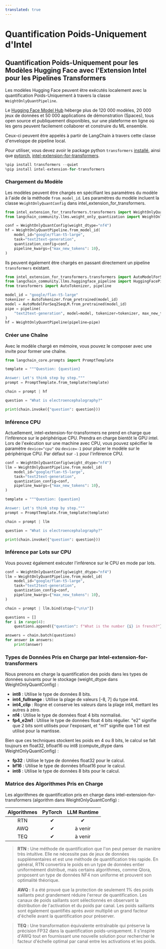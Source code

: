 ```yaml
---
translated: true
---
```


# Quantification Poids-Uniquement d'Intel

## Quantification Poids-Uniquement pour les Modèles Hugging Face avec l'Extension Intel pour les Pipelines Transformers

Les modèles Hugging Face peuvent être exécutés localement avec la quantification Poids-Uniquement à travers la classe `WeightOnlyQuantPipeline`.

Le [Hugging Face Model Hub](https://huggingface.co/models) héberge plus de 120 000 modèles, 20 000 jeux de données et 50 000 applications de démonstration (Spaces), tous open source et publiquement disponibles, sur une plateforme en ligne où les gens peuvent facilement collaborer et construire du ML ensemble.

Ceux-ci peuvent être appelés à partir de LangChain à travers cette classe d'enveloppe de pipeline local.

Pour utiliser, vous devez avoir le package python `transformers` [installé](https://pypi.org/project/transformers/), ainsi que [pytorch](https://pytorch.org/get-started/locally/), [intel-extension-for-transformers](https://github.com/intel/intel-extension-for-transformers).

```python
%pip install transformers --quiet
%pip install intel-extension-for-transformers
```

### Chargement du Modèle

Les modèles peuvent être chargés en spécifiant les paramètres du modèle à l'aide de la méthode `from_model_id`. Les paramètres du modèle incluent la classe `WeightOnlyQuantConfig` dans intel_extension_for_transformers.

```python
from intel_extension_for_transformers.transformers import WeightOnlyQuantConfig
from langchain_community.llms.weight_only_quantization import WeightOnlyQuantPipeline

conf = WeightOnlyQuantConfig(weight_dtype="nf4")
hf = WeightOnlyQuantPipeline.from_model_id(
    model_id="google/flan-t5-large",
    task="text2text-generation",
    quantization_config=conf,
    pipeline_kwargs={"max_new_tokens": 10},
)
```

Ils peuvent également être chargés en passant directement un pipeline `transformers` existant.

```python
from intel_extension_for_transformers.transformers import AutoModelForSeq2SeqLM
from langchain_community.llms.huggingface_pipeline import HuggingFacePipeline
from transformers import AutoTokenizer, pipeline

model_id = "google/flan-t5-large"
tokenizer = AutoTokenizer.from_pretrained(model_id)
model = AutoModelForSeq2SeqLM.from_pretrained(model_id)
pipe = pipeline(
    "text2text-generation", model=model, tokenizer=tokenizer, max_new_tokens=10
)
hf = WeightOnlyQuantPipeline(pipeline=pipe)
```

### Créer une Chaîne

Avec le modèle chargé en mémoire, vous pouvez le composer avec une invite pour former une chaîne.

```python
from langchain_core.prompts import PromptTemplate

template = """Question: {question}

Answer: Let's think step by step."""
prompt = PromptTemplate.from_template(template)

chain = prompt | hf

question = "What is electroencephalography?"

print(chain.invoke({"question": question}))
```

### Inférence CPU

Actuellement, intel-extension-for-transformers ne prend en charge que l'inférence sur le périphérique CPU. Prendra en charge bientôt le GPU intel. Lors de l'exécution sur une machine avec CPU, vous pouvez spécifier le paramètre `device="cpu"` ou `device=-1` pour placer le modèle sur le périphérique CPU.
Par défaut sur `-1` pour l'inférence CPU.

```python
conf = WeightOnlyQuantConfig(weight_dtype="nf4")
llm = WeightOnlyQuantPipeline.from_model_id(
    model_id="google/flan-t5-large",
    task="text2text-generation",
    quantization_config=conf,
    pipeline_kwargs={"max_new_tokens": 10},
)

template = """Question: {question}

Answer: Let's think step by step."""
prompt = PromptTemplate.from_template(template)

chain = prompt | llm

question = "What is electroencephalography?"

print(chain.invoke({"question": question}))
```

### Inférence par Lots sur CPU

Vous pouvez également exécuter l'inférence sur le CPU en mode par lots.

```python
conf = WeightOnlyQuantConfig(weight_dtype="nf4")
llm = WeightOnlyQuantPipeline.from_model_id(
    model_id="google/flan-t5-large",
    task="text2text-generation",
    quantization_config=conf,
    pipeline_kwargs={"max_new_tokens": 10},
)

chain = prompt | llm.bind(stop=["\n\n"])

questions = []
for i in range(4):
    questions.append({"question": f"What is the number {i} in french?"})

answers = chain.batch(questions)
for answer in answers:
    print(answer)
```

### Types de Données Pris en Charge par Intel-extension-for-transformers

Nous prenons en charge la quantification des poids dans les types de données suivants pour le stockage (weight_dtype dans WeightOnlyQuantConfig) :

* **int8** : Utilise le type de données 8 bits.
* **int4_fullrange** : Utilise la plage de valeurs [-8, 7] du type int4.
* **int4_clip** : Rogne et conserve les valeurs dans la plage int4, mettant les autres à zéro.
* **nf4** : Utilise le type de données float 4 bits normalisé.
* **fp4_e2m1** : Utilise le type de données float 4 bits régulier. "e2" signifie que 2 bits sont utilisés pour l'exposant, et "m1" signifie que 1 bit est utilisé pour la mantisse.

Bien que ces techniques stockent les poids en 4 ou 8 bits, le calcul se fait toujours en float32, bfloat16 ou int8 (compute_dtype dans WeightOnlyQuantConfig) :
* **fp32** : Utilise le type de données float32 pour le calcul.
* **bf16** : Utilise le type de données bfloat16 pour le calcul.
* **int8** : Utilise le type de données 8 bits pour le calcul.

### Matrice des Algorithmes Pris en Charge

Les algorithmes de quantification pris en charge dans intel-extension-for-transformers (algorithm dans WeightOnlyQuantConfig) :

| Algorithmes |   PyTorch  |    LLM Runtime    |
|:--------------:|:----------:|:----------:|
|       RTN      |  &#10004;  |  &#10004;  |
|       AWQ      |  &#10004;  | à venir |
|      TEQ      | &#10004; | à venir |
> **RTN :** Une méthode de quantification que l'on peut penser de manière très intuitive. Elle ne nécessite pas de jeux de données supplémentaires et est une méthode de quantification très rapide. En général, RTN convertira le poids en un type de données entier uniformément distribué, mais certains algorithmes, comme Qlora, proposent un type de données NF4 non uniforme et prouvent son optimalité théorique.

> **AWQ :** Il a été prouvé que la protection de seulement 1% des poids saillants peut grandement réduire l'erreur de quantification. Les canaux de poids saillants sont sélectionnés en observant la distribution de l'activation et du poids par canal. Les poids saillants sont également quantifiés après avoir multiplié un grand facteur d'échelle avant la quantification pour préserver.

> **TEQ :** Une transformation équivalente entraînable qui préserve la précision FP32 dans la quantification poids-uniquement. Il s'inspire d'AWQ tout en fournissant une nouvelle solution pour rechercher le facteur d'échelle optimal par canal entre les activations et les poids.
